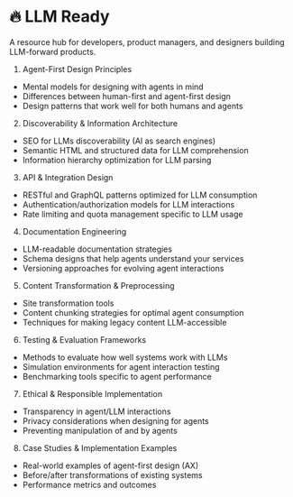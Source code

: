 # :fire: LLM Ready
A resource hub for developers, product managers, and designers building LLM-forward products.

1. Agent-First Design Principles
- Mental models for designing with agents in mind
- Differences between human-first and agent-first design
- Design patterns that work well for both humans and agents

2. Discoverability & Information Architecture
- SEO for LLMs discoverability (AI as search engines)
- Semantic HTML and structured data for LLM comprehension
- Information hierarchy optimization for LLM parsing

3. API & Integration Design
- RESTful and GraphQL patterns optimized for LLM consumption
- Authentication/authorization models for LLM interactions
- Rate limiting and quota management specific to LLM usage

4. Documentation Engineering
- LLM-readable documentation strategies
- Schema designs that help agents understand your services
- Versioning approaches for evolving agent interactions

5. Content Transformation & Preprocessing
- Site transformation tools
- Content chunking strategies for optimal agent consumption
- Techniques for making legacy content LLM-accessible

6. Testing & Evaluation Frameworks
- Methods to evaluate how well systems work with LLMs
- Simulation environments for agent interaction testing
- Benchmarking tools specific to agent performance

7. Ethical & Responsible Implementation
- Transparency in agent/LLM interactions
- Privacy considerations when designing for agents
- Preventing manipulation of and by agents

8. Case Studies & Implementation Examples
- Real-world examples of agent-first design (AX)
- Before/after transformations of existing systems
- Performance metrics and outcomes
